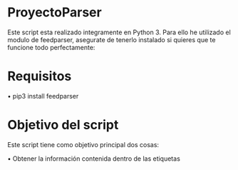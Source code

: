 # ProyectoParser

Este script esta realizado integramente en Python 3. Para ello he utilizado el modulo de feedparser, asegurate de tenerlo instalado si quieres que te funcione todo perfectamente:

# Requisitos

• pip3 install feedparser

# Objetivo del script

Este script tiene como objetivo principal dos cosas:

• Obtener la información contenida dentro de las etiquetas <title> & Filtrar dicha información, para recopilar únicamente la que nosotros necesitamos
• Además, si lo ejecutamos varias veces, únicamente recopilará la información nueva. Es decir, solo recogerá noticias o información nueva. 

# Como ejecutar el script

## Pasos a realizar: 
  # touch fichero_datos.txt
  # python3 proyecto.py
  # cat fichero_datos.txt

# Como modificar los enlaces o el nombre del archivo

## Enlaces: linea 26
rss = 'https://e00-marca.uecdn.es/rss/futbol/sevilla.xml'

## Nombre Archivo: linea 7 && 39
f = open('fichero_datos.txt', 'r')
with open('fichero_datos.txt', 'a') as f:

## Si hay algu error notificarlo por favor, un saludo.
